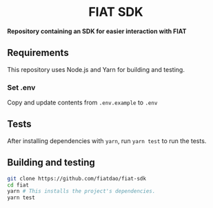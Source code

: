 # <h1 align="center"> FIAT SDK </h1>

**Repository containing an SDK for easier interaction with FIAT**

## Requirements
This repository uses Node.js and Yarn for building and testing.

### Set .env
Copy and update contents from `.env.example` to `.env`

## Tests

After installing dependencies with `yarn`, run `yarn test` to run the tests.

## Building and testing

```sh
git clone https://github.com/fiatdao/fiat-sdk
cd fiat
yarn # This installs the project's dependencies.
yarn test
```